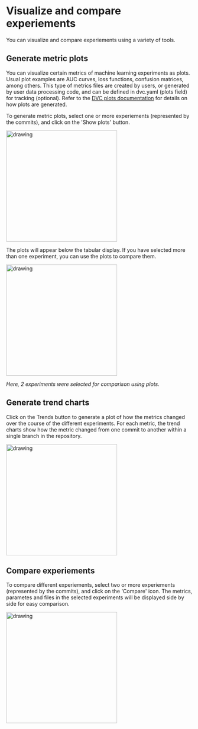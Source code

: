 # Visualize and compare experiements

You can visualize and compare experiements using a variety of tools.

## Generate metric plots

You can visualize certain metrics of machine learning experiments as plots.
Usual plot examples are AUC curves, loss functions, confusion matrices, among
others. This type of metrics files are created by users, or generated by user
data processing code, and can be defined in dvc.yaml (plots field) for tracking
(optional). Refer to the [DVC plots documentation](/doc/command-reference/plots)
for details on how plots are generated.

To generate metric plots, select one or more experiements (represented by the
commits), and click on the 'Show plots' button.

<img src="/img/studio/select_commits.png" alt="drawing" width="300"/>

The plots will appear below the tabular display. If you have selected more than
one experiment, you can use the plots to compare them.

<img src="/img/studio/plots.png" alt="drawing" width="300"/>

_Here, 2 experiments were selected for comparison using plots._

## Generate trend charts

Click on the Trends button to generate a plot of how the metrics changed over
the course of the different experiments. For each metric, the trend charts show
how the metric changed from one commit to another within a single branch in the
repository.

<img src="/img/studio/trends.png" alt="drawing" width="300"/>

## Compare experiements

To compare different experiements, select two or more experiements (represented
by the commits), and click on the 'Compare' icon. The metrics, parametes and
files in the selected experiments will be displayed side by side for easy
comparison.

<img src="/img/studio/compare.png" alt="drawing" width="300"/>

